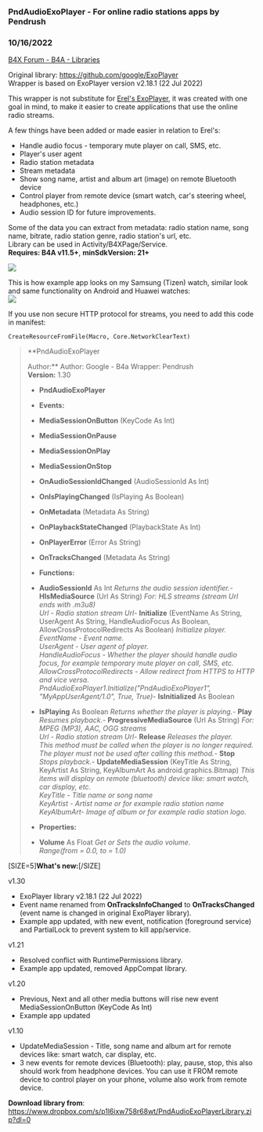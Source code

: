 ### PndAudioExoPlayer - For online radio stations apps by Pendrush
### 10/16/2022
[B4X Forum - B4A - Libraries](https://www.b4x.com/android/forum/threads/139173/)

Original library: <https://github.com/google/ExoPlayer>  
Wrapper is based on ExoPlayer version v2.18.1 (22 Jul 2022)  
  
This wrapper is not substitute for [Erel's ExoPlayer](https://www.b4x.com/android/forum/threads/exoplayer-mediaplayer-videoview-alternative.72652/), it was created with one goal in mind, to make it easier to create applications that use the online radio streams.  
  
A few things have been added or made easier in relation to Erel's:  

- Handle audio focus - temporary mute player on call, SMS, etc.
- Player's user agent
- Radio station metadata
- Stream metadata
- Show song name, artist and album art (image) on remote Bluetooth device
- Control player from remote device (smart watch, car's steering wheel, headphones, etc.)
- Audio session ID for future improvements.

  
Some of the data you can extract from metadata: radio station name, song name, bitrate, radio station genre, radio station's url, etc.  
Library can be used in Activity/B4XPage/Service.  
**Requires: B4A v11.5+**, **minSdkVersion: 21+**  
  
![](https://www.b4x.com/android/forum/attachments/126778)  
  
This is how example app looks on my Samsung (Tizen) watch, similar look and same functionality on Android and Huawei watches:  
![](https://www.b4x.com/android/forum/attachments/126719)  
  
If you use non secure HTTP protocol for streams, you need to add this code in manifest:  

```B4X
CreateResourceFromFile(Macro, Core.NetworkClearText)
```

  
  
> **PndAudioExoPlayer  
>   
> Author:** Author: Google - B4a Wrapper: Pendrush  
> **Version:** 1.30  
>
> - **PndAudioExoPlayer**
>
> - **Events:**
>
> - **MediaSessionOnButton** (KeyCode As Int)
> - **MediaSessionOnPause**
> - **MediaSessionOnPlay**
> - **MediaSessionOnStop**
> - **OnAudioSessionIdChanged** (AudioSessionId As Int)
> - **OnIsPlayingChanged** (IsPlaying As Boolean)
> - **OnMetadata** (Metadata As String)
> - **OnPlaybackStateChanged** (PlaybackState As Int)
> - **OnPlayerError** (Error As String)
> - **OnTracksChanged** (Metadata As String)
>
> - **Functions:**
>
> - **AudioSessionId** As Int
>  *Returns the audio session identifier.*- **HlsMediaSource** (Url As String)
>  *For: HLS streams (stream Url ends with .m3u8)  
>  Url - Radio station stream Url*- **Initialize** (EventName As String, UserAgent As String, HandleAudioFocus As Boolean, AllowCrossProtocolRedirects As Boolean)
>  *Initialize player.  
>  EventName - Event name.  
>  UserAgent - User agent of player.  
>  HandleAudioFocus - Whether the player should handle audio focus, for example temporary mute player on call, SMS, etc.  
>  AllowCrossProtocolRedirects - Allow redirect from HTTPS to HTTP and vice versa.   
>  PndAudioExoPlayer1.Initialize("PndAudioExoPlayer1", "MyAppUserAgent/1.0", True, True)*- **IsInitialized** As Boolean
> - **IsPlaying** As Boolean
> *Returns whether the player is playing.*- **Play**
> *Resumes playback.*- **ProgressiveMediaSource** (Url As String)
>  *For: MPEG (MP3), AAC, OGG streams  
>  Url - Radio station stream Url*- **Release**
>  *Releases the player.  
>  This method must be called when the player is no longer required.  
>  The player must not be used after calling this method.*- **Stop**
>  *Stops playback.*- **UpdateMediaSession** (KeyTitle As String, KeyArtist As String, KeyAlbumArt As android.graphics.Bitmap)
>  *This items will display on remote (bluetooth) device like: smart watch, car display, etc.  
>  KeyTitle - Title name or song name  
>  KeyArtist - Artist name or for example radio station name  
>  KeyAlbumArt- Image of album or for example radio station logo.*
> - **Properties:**
>
> - **Volume** As Float
>  *Get or Sets the audio volume.  
>  Range(from = 0.0, to = 1.0)*

  
[SIZE=5]**What's new:**[/SIZE]  
  
v1.30  

- ExoPlayer library v2.18.1 (22 Jul 2022)
- Event name renamed from **OnTracksInfoChanged** to **OnTracksChanged** (event name is changed in original ExoPlayer library).
- Example app updated, with new event, notification (foreground service) and PartialLock to prevent system to kill app/service.

v1.21  

- Resolved conflict with RuntimePermissions library.
- Example app updated, removed AppCompat library.

v1.20  

- Previous, Next and all other media buttons will rise new event MediaSessionOnButton (KeyCode As Int)
- Example app updated

v1.10  

- UpdateMediaSession - Title, song name and album art for remote devices like: smart watch, car display, etc.
- 3 new events for remote devices (Bluetooth): play, pause, stop, this also should work from headphone devices. You can use it FROM remote device to control player on your phone, volume also work from remote device.

  
**Download library from**: <https://www.dropbox.com/s/p1l6ixw758r68wt/PndAudioExoPlayerLibrary.zip?dl=0>